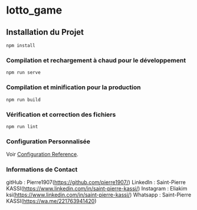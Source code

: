 # lotto_game

## Installation du Projet
```
npm install
```

### Compilation et rechargement à chaud pour le développement

```
npm run serve
```

### Compilation et minification pour la production

```
npm run build
```

### Vérification et correction des fichiers
```
npm run lint
```

### Configuration Personnalisée

Voir [Configuration Reference](https://cli.vuejs.org/config/).


### Informations de Contact

gitHub : Pierre1907(https://github.com/pierre1907/)
LinkedIn : Saint-Pierre KASSI(https://www.linkedin.com/in/saint-pierre-kassi/)
Instagram : Eliakim ksi(https://www.linkedin.com/in/saint-pierre-kassi/)
Whatsapp : Saint-Pierre KASSI(https://wa.me/221763941420)

